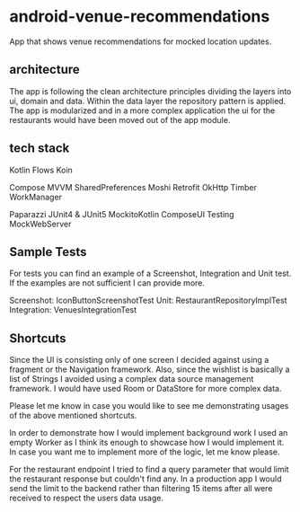 # android-venue-recommendations
App that shows venue recommendations for mocked location updates.

## architecture
The app is following the clean architecture principles dividing the layers into ui, domain and data.
Within the data layer the repository pattern is applied. The app is modularized and in a more complex
application the ui for the restaurants would have been moved out of the app module.

## tech stack
Kotlin
Flows
Koin

Compose
MVVM
SharedPreferences
Moshi
Retrofit
OkHttp
Timber
WorkManager

Paparazzi
JUnit4 & JUnit5
MockitoKotlin
ComposeUI Testing
MockWebServer

## Sample Tests
For tests you can find an example of a Screenshot, Integration and Unit test.
If the examples are not sufficient I can provide more.

Screenshot: IconButtonScreenshotTest
Unit: RestaurantRepositoryImplTest
Integration: VenuesIntegrationTest

## Shortcuts
Since the UI is consisting only of one screen I decided against using a fragment or the Navigation framework.
Also, since the wishlist is basically a list of Strings I avoided using a complex data source management framework. 
I would have used Room or DataStore for more complex data.

Please let me know in case you would like to see me demonstrating usages of the above mentioned shortcuts.

In order to demonstrate how I would implement background work I used an empty Worker as I think its enough
to showcase how I would implement it. In case you want me to implement more of the logic, let me know please.

For the restaurant endpoint I tried to find a query parameter that would limit the restaurant 
response but couldn't find any. In a production app I would send the limit to the backend rather than
filtering 15 items after all were received to respect the users data usage.

